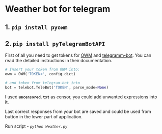 # Weather bot for telegram

<h2>1. <code>pip install pyowm</code></h1>

<h2>2. <code>pip install pyTelegramBotAPI</code></h1>

<p>First of all you need to get tokens for <a href="https://pypi.org/project/pyowm/" rel="nofollow">OWM</a> and <a href="https://pypi.org/project/pyTelegramBotAPI/" rel="nofollow">telegramm-bot</a>. You can read the detailed instructions in their documentation.</p>

```python
# Insert your token from OWM into:
owm = OWM('TOKEN<', config_dict)

# and token from telegram-bot into
bot = telebot.TeleBot('TOKEN', parse_mode=None)
```

<p>I used <code><b>uncensored.txt</b></code> as censor, you could add unwanted expressions into it.</p>

<p>Last correct responses from your bot are saved and could be used from button in the lower part of application.</p>


<p>Run script - <code><i>python Weather.py</i></code></p>

